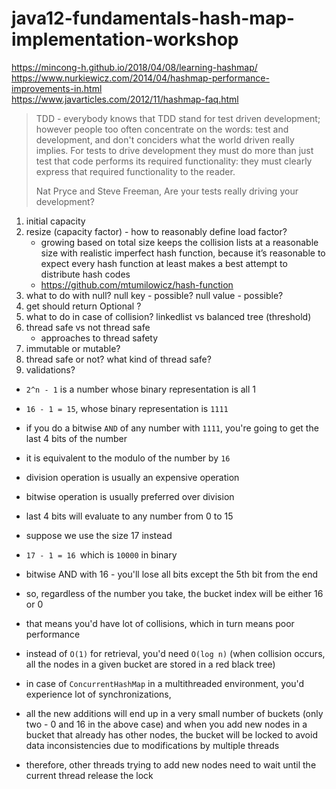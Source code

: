 # java12-fundamentals-hash-map-implementation-workshop

https://mincong-h.github.io/2018/04/08/learning-hashmap/  
https://www.nurkiewicz.com/2014/04/hashmap-performance-improvements-in.html  
https://www.javarticles.com/2012/11/hashmap-faq.html

> TDD - everybody knows that TDD stand for test driven development; however people too often concentrate on the 
words: test and development, and don't conciders what the world driven really implies. For tests to drive 
development they must do more than just test that code performs its required functionality: they must clearly 
express that required functionality to the reader.  
>
> Nat Pryce and Steve Freeman, Are your tests really driving  your development?

1. initial capacity
1. resize (capacity factor) - how to reasonably define load factor?
    * growing based on total size keeps the collision lists at a reasonable size with realistic imperfect hash function, 
    because it’s reasonable to expect every hash function at least makes a best attempt to distribute hash codes
    * https://github.com/mtumilowicz/hash-function
1. what to do with null? null key - possible? null value - possible?
1. get should return Optional ?
1. what to do in case of collision? linkedlist vs balanced tree (threshold)
1. thread safe vs not thread safe
    * approaches to thread safety
1. immutable or mutable?
1. thread safe or not? what kind of thread safe?
1. validations?
   
* `2^n - 1` is a number whose binary representation is all 1 
* `16 - 1 = 15`, whose binary representation is `1111`
* if you do a bitwise `AND` of any number with `1111`, you're going to get the last 4 bits of the number
* it is equivalent to the modulo of the number by `16`
* division operation is usually an expensive operation
* bitwise operation is usually preferred over division
* last 4 bits will evaluate to any number from  0 to 15

* suppose we use the size 17 instead
* `17 - 1 = 16 `which is `10000` in binary 
* bitwise AND with 16 - you'll lose all bits except the 5th bit from the end
* so, regardless of the number you take, the bucket index will be either 16 or 0
* that means you'd have lot of collisions, which in turn means poor performance
* instead of `O(1)` for retrieval, you'd need `O(log n)` (when collision occurs, all the nodes in a given bucket 
are stored in a red black tree) 
* in case of `ConcurrentHashMap` in a multithreaded environment, you'd experience lot of synchronizations, 
* all the new additions will end up in a very small number of buckets (only two - 0 and 16 in the above case) 
and when you add new nodes in a bucket that already has other nodes, the bucket will be locked to avoid data 
inconsistencies due to modifications by multiple threads
* therefore, other threads trying to add new nodes need to wait until the current thread release the lock
